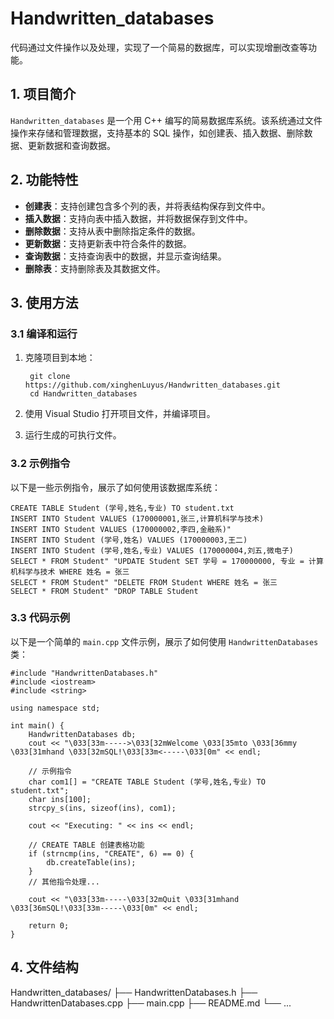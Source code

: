 # Handwritten_databases

代码通过文件操作以及处理，实现了一个简易的数据库，可以实现增删改查等功能。

## 1. 项目简介

`Handwritten_databases` 是一个用 C++ 编写的简易数据库系统。该系统通过文件操作来存储和管理数据，支持基本的 SQL 操作，如创建表、插入数据、删除数据、更新数据和查询数据。

## 2. 功能特性

- **创建表**：支持创建包含多个列的表，并将表结构保存到文件中。
- **插入数据**：支持向表中插入数据，并将数据保存到文件中。
- **删除数据**：支持从表中删除指定条件的数据。
- **更新数据**：支持更新表中符合条件的数据。
- **查询数据**：支持查询表中的数据，并显示查询结果。
- **删除表**：支持删除表及其数据文件。

## 3. 使用方法

### 3.1 编译和运行

1. 克隆项目到本地：

        git clone https://github.com/xinghenLuyus/Handwritten_databases.git
        cd Handwritten_databases

2. 使用 Visual Studio 打开项目文件，并编译项目。

3. 运行生成的可执行文件。

### 3.2 示例指令

以下是一些示例指令，展示了如何使用该数据库系统：
```
CREATE TABLE Student (学号,姓名,专业) TO student.txt
INSERT INTO Student VALUES (170000001,张三,计算机科学与技术)
INSERT INTO Student VALUES (170000002,李四,金融系)"
INSERT INTO Student (学号,姓名) VALUES (170000003,王二)
INSERT INTO Student (学号,姓名,专业) VALUES (170000004,刘五,微电子)
SELECT * FROM Student" "UPDATE Student SET 学号 = 170000000, 专业 = 计算机科学与技术 WHERE 姓名 = 张三
SELECT * FROM Student" "DELETE FROM Student WHERE 姓名 = 张三
SELECT * FROM Student" "DROP TABLE Student
```

### 3.3 代码示例

以下是一个简单的 `main.cpp` 文件示例，展示了如何使用 `HandwrittenDatabases` 类：
```
#include "HandwrittenDatabases.h"
#include <iostream>
#include <string>

using namespace std;

int main() {
    HandwrittenDatabases db;
    cout << "\033[33m----->\033[32mWelcome \033[35mto \033[36mmy \033[31mhand \033[32mSQL!\033[33m<-----\033[0m" << endl;

    // 示例指令
    char com1[] = "CREATE TABLE Student (学号,姓名,专业) TO student.txt";
    char ins[100];
    strcpy_s(ins, sizeof(ins), com1);

    cout << "Executing: " << ins << endl;

    // CREATE TABLE 创建表格功能
    if (strncmp(ins, "CREATE", 6) == 0) {
        db.createTable(ins);
    }
    // 其他指令处理...

    cout << "\033[33m-----\033[32mQuit \033[31mhand \033[36mSQL!\033[33m-----\033[0m" << endl;

    return 0;
}
```
## 4. 文件结构
Handwritten_databases/ ├── HandwrittenDatabases.h ├── HandwrittenDatabases.cpp ├── main.cpp ├── README.md └── ...